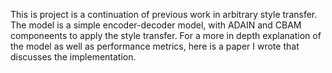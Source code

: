 This is project is a continuation of previous work in arbitrary style transfer. The model is a simple encoder-decoder model, with ADAIN and CBAM componeents to apply the style transfer. For a more in depth explanation of the model as well as performance metrics,
here is a paper I wrote that discusses the implementation.
